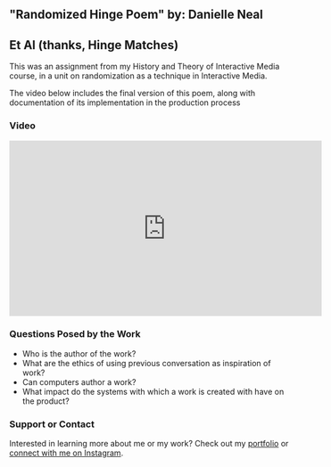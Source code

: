 ## "Randomized Hinge Poem" by: Danielle Neal 
## Et Al (thanks, Hinge Matches)

This was an assignment from my History and Theory of Interactive Media course, in a unit on randomization as a 
technique in Interactive Media. 

The video below includes the final version of this poem, along with documentation of its implementation in the 
production process

### Video

<iframe width="560" height="315" src="https://www.youtube.com/embed/WyArOHS6B6g" frameborder="0" allow="accelerometer; autoplay; clipboard-write; encrypted-media; gyroscope; picture-in-picture" allowfullscreen></iframe>


### Questions Posed by the Work


- Who is the author of the work?
- What are the ethics of using previous conversation as inspiration of work?
- Can computers author a work?
- What impact do the systems with which a work is created with have on the product?


### Support or Contact

Interested in learning more about me or my work? Check out my [portfolio](https://danielleneal.weebly.com) or [connect with me on Instagram](https://www.instagram.com/danielleashton/).
